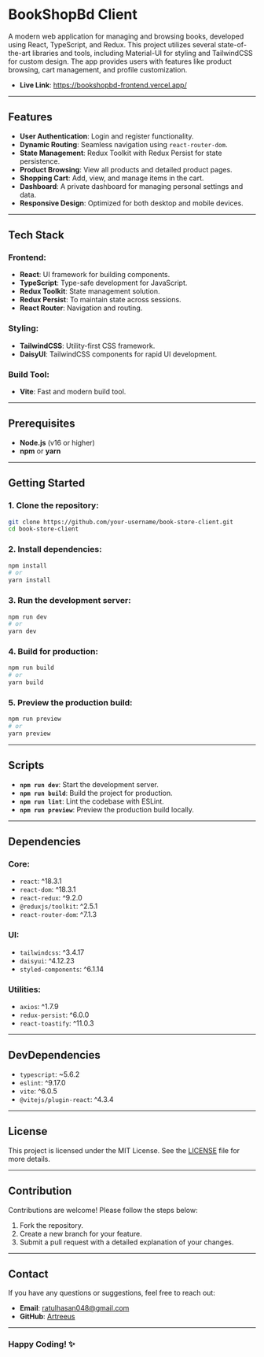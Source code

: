 # BookShopBd Client

A modern web application for managing and browsing books, developed using React, TypeScript, and Redux. This project utilizes several state-of-the-art libraries and tools, including Material-UI for styling and TailwindCSS for custom design. The app provides users with features like product browsing, cart management, and profile customization.

- **Live Link**: https://bookshopbd-frontend.vercel.app/
---

## Features

- **User Authentication**: Login and register functionality.
- **Dynamic Routing**: Seamless navigation using `react-router-dom`.
- **State Management**: Redux Toolkit with Redux Persist for state persistence.
- **Product Browsing**: View all products and detailed product pages.
- **Shopping Cart**: Add, view, and manage items in the cart.
- **Dashboard**: A private dashboard for managing personal settings and data.
- **Responsive Design**: Optimized for both desktop and mobile devices.

---

## Tech Stack

### Frontend:
- **React**: UI framework for building components.
- **TypeScript**: Type-safe development for JavaScript.
- **Redux Toolkit**: State management solution.
- **Redux Persist**: To maintain state across sessions.
- **React Router**: Navigation and routing.

### Styling:
- **TailwindCSS**: Utility-first CSS framework.
- **DaisyUI**: TailwindCSS components for rapid UI development.

### Build Tool:
- **Vite**: Fast and modern build tool.

---

## Prerequisites

- **Node.js** (v16 or higher)
- **npm** or **yarn**

---

## Getting Started

### 1. Clone the repository:
```bash
git clone https://github.com/your-username/book-store-client.git
cd book-store-client
```

### 2. Install dependencies:
```bash
npm install
# or
yarn install
```

### 3. Run the development server:
```bash
npm run dev
# or
yarn dev
```

### 4. Build for production:
```bash
npm run build
# or
yarn build
```

### 5. Preview the production build:
```bash
npm run preview
# or
yarn preview
```

---


## Scripts

- **`npm run dev`**: Start the development server.
- **`npm run build`**: Build the project for production.
- **`npm run lint`**: Lint the codebase with ESLint.
- **`npm run preview`**: Preview the production build locally.

---

## Dependencies

### Core:
- `react`: ^18.3.1
- `react-dom`: ^18.3.1
- `react-redux`: ^9.2.0
- `@reduxjs/toolkit`: ^2.5.1
- `react-router-dom`: ^7.1.3

### UI:
- `tailwindcss`: ^3.4.17
- `daisyui`: ^4.12.23
- `styled-components`: ^6.1.14

### Utilities:
- `axios`: ^1.7.9
- `redux-persist`: ^6.0.0
- `react-toastify`: ^11.0.3

---

## DevDependencies

- `typescript`: ~5.6.2
- `eslint`: ^9.17.0
- `vite`: ^6.0.5
- `@vitejs/plugin-react`: ^4.3.4

---

## License

This project is licensed under the MIT License. See the [LICENSE](LICENSE) file for more details.

---

## Contribution

Contributions are welcome! Please follow the steps below:
1. Fork the repository.
2. Create a new branch for your feature.
3. Submit a pull request with a detailed explanation of your changes.

---

## Contact

If you have any questions or suggestions, feel free to reach out:

- **Email**: ratulhasan048@gmail.com
- **GitHub**: [Artreeus](https://github.com/artreeus)

---

### Happy Coding! ✨

